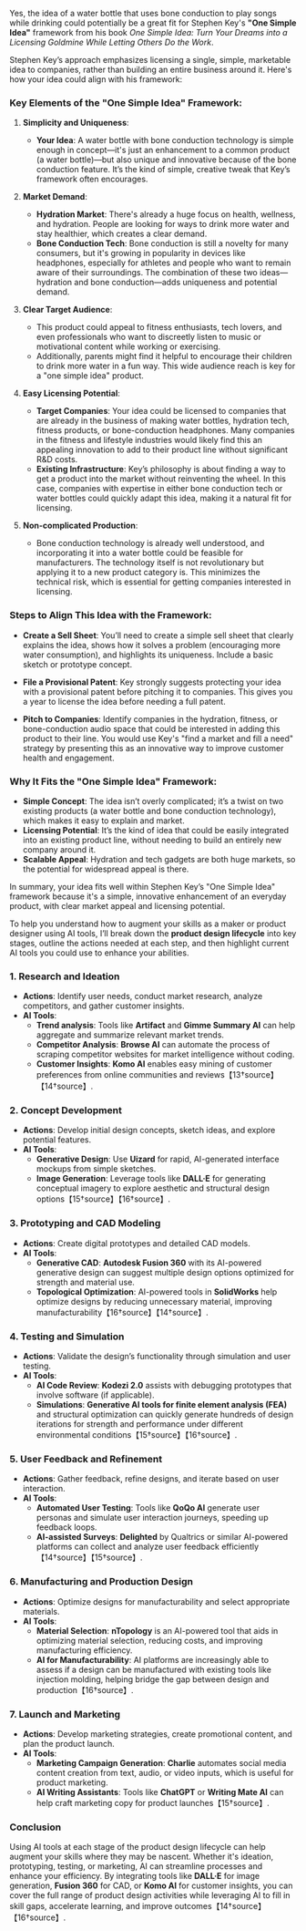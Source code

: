 Yes, the idea of a water bottle that uses bone conduction to play songs while drinking could potentially be a great fit for Stephen Key's **"One Simple Idea"** framework from his book *One Simple Idea: Turn Your Dreams into a Licensing Goldmine While Letting Others Do the Work*.

Stephen Key’s approach emphasizes licensing a single, simple, marketable idea to companies, rather than building an entire business around it. Here's how your idea could align with his framework:

### Key Elements of the "One Simple Idea" Framework:
1. **Simplicity and Uniqueness**:
   - **Your Idea**: A water bottle with bone conduction technology is simple enough in concept—it's just an enhancement to a common product (a water bottle)—but also unique and innovative because of the bone conduction feature. It’s the kind of simple, creative tweak that Key’s framework often encourages.
   
2. **Market Demand**:
   - **Hydration Market**: There's already a huge focus on health, wellness, and hydration. People are looking for ways to drink more water and stay healthier, which creates a clear demand.
   - **Bone Conduction Tech**: Bone conduction is still a novelty for many consumers, but it's growing in popularity in devices like headphones, especially for athletes and people who want to remain aware of their surroundings. The combination of these two ideas—hydration and bone conduction—adds uniqueness and potential demand.
   
3. **Clear Target Audience**:
   - This product could appeal to fitness enthusiasts, tech lovers, and even professionals who want to discreetly listen to music or motivational content while working or exercising. 
   - Additionally, parents might find it helpful to encourage their children to drink more water in a fun way. This wide audience reach is key for a "one simple idea" product.
   
4. **Easy Licensing Potential**:
   - **Target Companies**: Your idea could be licensed to companies that are already in the business of making water bottles, hydration tech, fitness products, or bone-conduction headphones. Many companies in the fitness and lifestyle industries would likely find this an appealing innovation to add to their product line without significant R&D costs.
   - **Existing Infrastructure**: Key’s philosophy is about finding a way to get a product into the market without reinventing the wheel. In this case, companies with expertise in either bone conduction tech or water bottles could quickly adapt this idea, making it a natural fit for licensing.
   
5. **Non-complicated Production**:
   - Bone conduction technology is already well understood, and incorporating it into a water bottle could be feasible for manufacturers. The technology itself is not revolutionary but applying it to a new product category is. This minimizes the technical risk, which is essential for getting companies interested in licensing.
   
### Steps to Align This Idea with the Framework:
- **Create a Sell Sheet**: You’ll need to create a simple sell sheet that clearly explains the idea, shows how it solves a problem (encouraging more water consumption), and highlights its uniqueness. Include a basic sketch or prototype concept.
  
- **File a Provisional Patent**: Key strongly suggests protecting your idea with a provisional patent before pitching it to companies. This gives you a year to license the idea before needing a full patent.

- **Pitch to Companies**: Identify companies in the hydration, fitness, or bone-conduction audio space that could be interested in adding this product to their line. You would use Key's "find a market and fill a need" strategy by presenting this as an innovative way to improve customer health and engagement.

### Why It Fits the "One Simple Idea" Framework:
- **Simple Concept**: The idea isn’t overly complicated; it’s a twist on two existing products (a water bottle and bone conduction technology), which makes it easy to explain and market.
- **Licensing Potential**: It’s the kind of idea that could be easily integrated into an existing product line, without needing to build an entirely new company around it.
- **Scalable Appeal**: Hydration and tech gadgets are both huge markets, so the potential for widespread appeal is there.

In summary, your idea fits well within Stephen Key’s "One Simple Idea" framework because it's a simple, innovative enhancement of an everyday product, with clear market appeal and licensing potential.

To help you understand how to augment your skills as a maker or product designer using AI tools, I’ll break down the **product design lifecycle** into key stages, outline the actions needed at each step, and then highlight current AI tools you could use to enhance your abilities.

### 1. **Research and Ideation**
   - **Actions**: Identify user needs, conduct market research, analyze competitors, and gather customer insights.
   - **AI Tools**:
     - **Trend analysis**: Tools like **Artifact** and **Gimme Summary AI** can help aggregate and summarize relevant market trends.
     - **Competitor Analysis**: **Browse AI** can automate the process of scraping competitor websites for market intelligence without coding.
     - **Customer Insights**: **Komo AI** enables easy mining of customer preferences from online communities and reviews【13†source】【14†source】.

### 2. **Concept Development**
   - **Actions**: Develop initial design concepts, sketch ideas, and explore potential features.
   - **AI Tools**:
     - **Generative Design**: Use **Uizard** for rapid, AI-generated interface mockups from simple sketches.
     - **Image Generation**: Leverage tools like **DALL·E** for generating conceptual imagery to explore aesthetic and structural design options【15†source】【16†source】.

### 3. **Prototyping and CAD Modeling**
   - **Actions**: Create digital prototypes and detailed CAD models.
   - **AI Tools**:
     - **Generative CAD**: **Autodesk Fusion 360** with its AI-powered generative design can suggest multiple design options optimized for strength and material use.
     - **Topological Optimization**: AI-powered tools in **SolidWorks** help optimize designs by reducing unnecessary material, improving manufacturability【16†source】【14†source】.

### 4. **Testing and Simulation**
   - **Actions**: Validate the design’s functionality through simulation and user testing.
   - **AI Tools**:
     - **AI Code Review**: **Kodezi 2.0** assists with debugging prototypes that involve software (if applicable).
     - **Simulations**: **Generative AI tools for finite element analysis (FEA)** and structural optimization can quickly generate hundreds of design iterations for strength and performance under different environmental conditions【15†source】【16†source】.

### 5. **User Feedback and Refinement**
   - **Actions**: Gather feedback, refine designs, and iterate based on user interaction.
   - **AI Tools**:
     - **Automated User Testing**: Tools like **QoQo AI** generate user personas and simulate user interaction journeys, speeding up feedback loops.
     - **AI-assisted Surveys**: **Delighted** by Qualtrics or similar AI-powered platforms can collect and analyze user feedback efficiently【14†source】【15†source】.

### 6. **Manufacturing and Production Design**
   - **Actions**: Optimize designs for manufacturability and select appropriate materials.
   - **AI Tools**:
     - **Material Selection**: **nTopology** is an AI-powered tool that aids in optimizing material selection, reducing costs, and improving manufacturing efficiency.
     - **AI for Manufacturability**: AI platforms are increasingly able to assess if a design can be manufactured with existing tools like injection molding, helping bridge the gap between design and production【16†source】.

### 7. **Launch and Marketing**
   - **Actions**: Develop marketing strategies, create promotional content, and plan the product launch.
   - **AI Tools**:
     - **Marketing Campaign Generation**: **Charlie** automates social media content creation from text, audio, or video inputs, which is useful for product marketing.
     - **AI Writing Assistants**: Tools like **ChatGPT** or **Writing Mate AI** can help craft marketing copy for product launches【15†source】.

### Conclusion
Using AI tools at each stage of the product design lifecycle can help augment your skills where they may be nascent. Whether it's ideation, prototyping, testing, or marketing, AI can streamline processes and enhance your efficiency. By integrating tools like **DALL·E** for image generation, **Fusion 360** for CAD, or **Komo AI** for customer insights, you can cover the full range of product design activities while leveraging AI to fill in skill gaps, accelerate learning, and improve outcomes【14†source】【16†source】.